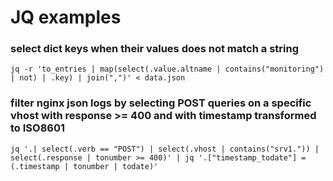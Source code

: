 # JQ examples

### select dict keys when their values does not match a string

```
jq -r 'to_entries | map(select(.value.altname | contains("monitoring") | not) | .key) | join(",")' < data.json
```

### filter nginx json logs by selecting POST queries on a specific vhost with response >= 400 and with timestamp transformed to ISO8601

```
jq '.| select(.verb == "POST") | select(.vhost | contains("srv1.")) | select(.response | tonumber >= 400)' | jq '.["timestamp_todate"] = (.timestamp | tonumber | todate)'
```
